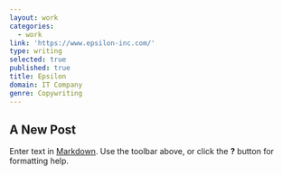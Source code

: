 ```yaml
---
layout: work
categories:
  - work
link: 'https://www.epsilon-inc.com/'
type: writing
selected: true
published: true
title: Epsilon
domain: IT Company
genre: Copywriting
---
```

## A New Post

Enter text in [Markdown](http://daringfireball.net/projects/markdown/). Use the toolbar above, or click the **?** button for formatting help.
